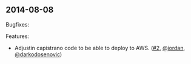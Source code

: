 ## 2014-08-08

Bugfixes:


Features:

* Adjustin capistrano code to be able to deploy to AWS. ([#2][], [@jordan][], [@darkodosenovic][])
<!--- The following link definition list is generated by PimpMyChangelog --->
[#2]: https://github.com/amaabca/capistrano-amadeploy/issues/2
[@darkodosenovic]: https://github.com/darkodosenovic
[@jordan]: https://github.com/jordan